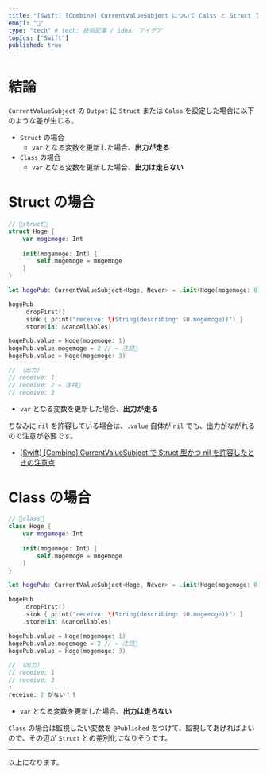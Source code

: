 ```yaml
---
title: "[Swift] [Combine] CurrentValueSubject について Calss と Struct では挙動が異なる件"
emoji: "🌾"
type: "tech" # tech: 技術記事 / idea: アイデア
topics: ["Swift"]
published: true
---
```


# 結論

`CurrentValueSubject` の `Output` に `Struct` または `Calss` を設定した場合に以下のような差が生じる。

- `Struct` の場合
  - `var` となる変数を更新した場合、**出力が走る**
- `Class` の場合
  - `var` となる変数を更新した場合、**出力は走らない**


# Struct の場合

```swift
// 🌟struct🌟
struct Hoge {
    var mogemoge: Int
    
    init(mogemoge: Int) {
        self.mogemoge = mogemoge
    }
}

let hogePub: CurrentValueSubject<Hoge, Never> = .init(Hoge(mogemoge: 0))

hogePub
    .dropFirst()
    .sink { print("receive: \(String(describing: $0.mogemoge))") }
    .store(in: &cancellables)

hogePub.value = Hoge(mogemoge: 1)
hogePub.value.mogemoge = 2 // ← 注目🌟
hogePub.value = Hoge(mogemoge: 3)

// （出力）
// receive: 1
// receive: 2 ← 注目🌟
// receive: 3
```

- `var` となる変数を更新した場合、**出力が走る**

ちなみに `nil` を許容している場合は、`.value` 自体が `nil` でも、出力がながれるので注意が必要です。

- [[Swift] [Combine] CurrentValueSubject で Struct 型かつ nil を許容したときの注意点](https://zenn.dev/ikuraikura/articles/2022-02-26-cvs)

# Class の場合

```swift
// 🌟class🌟
class Hoge {
    var mogemoge: Int
    
    init(mogemoge: Int) {
        self.mogemoge = mogemoge
    }
}

let hogePub: CurrentValueSubject<Hoge, Never> = .init(Hoge(mogemoge: 0))

hogePub
    .dropFirst()
    .sink { print("receive: \(String(describing: $0.mogemoge))") }
    .store(in: &cancellables)

hogePub.value = Hoge(mogemoge: 1)
hogePub.value.mogemoge = 2 // ← 注目🌟
hogePub.value = Hoge(mogemoge: 3)

// （出力）
// receive: 1
// receive: 3
↑
receive: 2 がない！！
```

- `var` となる変数を更新した場合、**出力は走らない**

`Class` の場合は監視したい変数を `@Published` をつけて、監視してあげればよいので、その辺が `Struct` との差別化になりそうです。

---

以上になります。